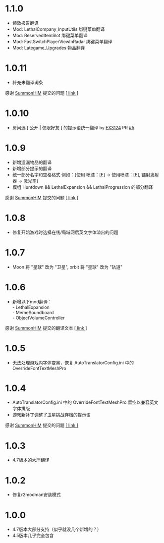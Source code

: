 # 1.1.0
- 绩效报告翻译
- Mod: LethalCompany_InputUtils 绑键菜单翻译
- Mod: ReservedItemSlot 绑键菜单翻译
- Mod: FastSwitchPlayerViewInRadar 绑键菜单翻译
- Mod: Lategame_Upgrades 物品翻译

# 1.0.11
- 补充未翻译词条

感谢 [SummonHIM](https://github.com/SummonHIM) 提交的问题 [\[ link \]](https://github.com/HK417KEN/Lethal_Company_Simplified_Chinese_Localization/issues/1)

# 1.0.10
- 房间选 \[ 公开 | 仅限好友 \] 的提示语统一翻译 by [EX3124](https://github.com/EX3124) PR [#5](https://github.com/HK417KEN/Lethal_Company_Simplified_Chinese_Localization/pull/5)

# 1.0.9
- 新增遗漏物品的翻译
- 新增部分提示的翻译
- 统一部分名字和空格格式 例如：{使用 喷漆：[E] -> 使用喷漆：[E], 镭射发射器 -> 激光笔}
- 模组 Huntdown && LethalExpansion && LethalProgression 的部分翻译

感谢 [SummonHIM](https://github.com/SummonHIM) 提交的问题 [\[ link \]](https://github.com/HK417KEN/Lethal_Company_Simplified_Chinese_Localization/issues/1)

# 1.0.8
- 修复开始游戏时选择在线/局域网后英文字体溢出的问题

# 1.0.7
- Moon 将 "星球" 改为 "卫星", orbit 将 "星球" 改为 "轨道"

# 1.0.6
- 新增以下mod翻译：<br>- LethalExpansion<br>- MemeSoundboard<br>- ObjectVolumeController

感谢 [SummonHIM](https://github.com/SummonHIM) 提交的翻译文本 [\[ link \]](https://github.com/HK417KEN/Lethal_Company_Simplified_Chinese_Localization/issues/1)

# 1.0.5
- 无法处理游戏内字体变黑，恢复 AutoTranslatorConfig.ini 中的 OverrideFontTextMeshPro

# 1.0.4
- AutoTranslatorConfig.ini 中的 OverrideFontTextMeshPro 留空以兼容英文字体排版
- 游戏新补丁调整了卫星挑战存档的提示语

感谢 [SummonHIM](https://github.com/SummonHIM) 提交的问题 [\[ link \]](https://github.com/HK417KEN/Lethal_Company_Simplified_Chinese_Localization/issues/1)

# 1.0.3
- 4.7版本的大厅翻译

# 1.0.2
- 修复r2modman安装模式

# 1.0.0
- 4.7版本大部分支持（似乎就没几个新增的？）
- 4.5版本几乎完全包含
